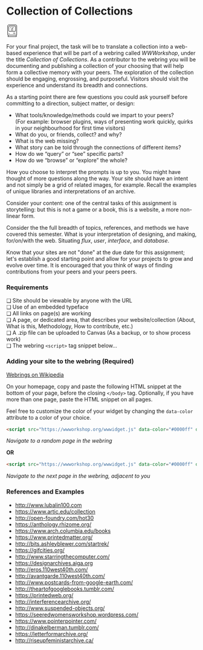 # Collection of Collections

![An animation cycling through Susan Kare's icons for the Macintosh](../media/susan-kare-icons.gif "Susan Kare, 1984")  

For your final project, the task will be to translate a collection into a web-based experience that will be part of a webring called _WWWorkshop_, under the title _Collection of Collections_. As a contributor to the webring you will be documenting and publishing a collection of your choosing that will help form a collective memory with your peers. The exploration of the collection should be engaging, engrossing, and purposeful. Visitors should visit the experience and understand its breadth and connections.

As a starting point there are few questions you could ask yourself before committing to a direction, subject matter, or design:

- What tools/knowledge/methods could we impart to your peers?  
(For example: browser plugins, ways of presenting work quickly, quirks in your neighbourhood for first time visitors)  
- What do you, or friends, collect? and why?  
- What is the web missing?  
- What story can be told through the connections of different items?  
- How do we “query” or “see” specific parts?  
- How do we “browse” or “explore” the whole?  

How you choose to interpret the prompts is up to you. You might have thought of more questions along the way. Your site should have an intent and not simply be a grid of related images, for example. Recall the examples of unique libraries and interpretations of an archive.

Consider your content: one of the central tasks of this assignment is storytelling: but this is not a game or a book, this is a website, a more non-linear form.

Consider the the full breadth of topics, references, and methods we have covered this semester. What is your interpretation of designing, and making, for/on/with the web. Situating *flux*, *user*, *interface*, and *database*.

Know that your sites are not "done" at the due date for this assignment; let's establish a good starting point and allow for your projects to grow and evolve over time. It is encouraged that you think of ways of finding contributions from your peers and your peers peers.

### Requirements
❑ Site should be viewable by anyone with the URL  
❑ Use of an embedded typeface  
❑ All links on page(s) are working  
❑ A page, or dedicated area, that describes your website/collection (About, What is this, Methodology, How to contribute, etc.)  
❑ A .zip file can be uploaded to Canvas (As a backup, or to show process work)  
❑ The webring `<script>` tag snippet below...  

### Adding your site to the webring (Required)
[Webrings on Wikipedia](https://en.wikipedia.org/wiki/Webring)

On your homepage, copy and paste the following HTML snippet at the bottom of your page, before the closing `</body>` tag. Optionally, if you have more than one page, paste the HTML snippet on all pages.

Feel free to customize the color of your widget by changing the `data-color` attribute to a color of your choice.

```html
<script src="https://wwworkshop.org/wwwidget.js" data-color="#0000ff" data-link-type="random" async defer></script>
```
_Navigate to a random page in the webring_

**OR**

```html
<script src="https://wwworkshop.org/wwwidget.js" data-color="#0000ff" data-link-type="next" async defer></script>
```
_Navigate to the next page in the webring, adjacent to you_

### References and Examples
- http://www.lubalin100.com
- https://www.artic.edu/collection
- http://open-foundry.com/hot30
- https://anthology.rhizome.org/
- https://www.arch.columbia.edu/books
- https://www.printedmatter.org/
- http://bits.ashleyblewer.com/startrek/
- https://gifcities.org/
- http://www.starringthecomputer.com/
- https://designarchives.aiga.org
- http://eros.110west40th.com/
- http://avantgarde.110west40th.com/
- http://www.postcards-from-google-earth.com/
- http://theartofgooglebooks.tumblr.com/
- https://printedweb.org/
- http://interferencearchive.org/
- http://www.suspended-objects.org/
- https://seeredwomensworkshop.wordpress.com/
- https://www.pointerpointer.com/
- http://dinakelberman.tumblr.com/
- https://letterformarchive.org/
- http://riseupfeministarchive.ca/